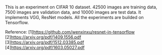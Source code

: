 This is an experiment on CIFAR 10 dataset. 42500 images are training data, 7500 images are validation data, and 10000 images are test data. It implements VGG, ResNet models. All the experiments are builded on Tensorflow.

Reference:
[1]https://github.com/wenxinxu/resnet-in-tensorflow
[2]https://arxiv.org/pdf/1409.1556.pdf
[3]https://arxiv.org/pdf/1512.03385.pdf
[4]https://arxiv.org/pdf/1603.05027.pdf